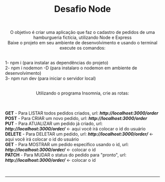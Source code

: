 <h1 align=center>Desafio Node</h1>
<br>
<p align=center>O objetivo é criar uma aplicação que faz o cadastro de pedidos de uma hamburgueria fictícia, utilizando Node e Express
<br>
Baixe o projeto em seu ambiente de desenvolvimento e usando o terminal execute os comandos:</p>
<p>
<br>1- npm i (para instalar as dependências do projeto)
<br>2- npm i nodemon -D (para instalaro o nodemon em ambiente de desenvolvimento)
<br>3- npm run dev (para iniciar o servidor local)
<br>
<br><p align=center>Utilizando o programa Insomnia, crie as rotas:</p>
<br>
<br><b>GET</b> - Para LISTAR todos pedidos criados, url: <b><i>http://localhost:3000/order</i></b>
<br><b>POST</b> - Para CRIAR um novo pedido, url: <b><i>http://localhost:3000/order</i></b>
<br><b>PUT</b> - Para ATUALIZAR um pedido já criado, url: <b><i>http://localhost:3000/order/</i></b> <- aqui você irá colocar o id do usuário
<br><b>DELETE</b> - Para DELETAR um pedido, url: <b><i>http://localhost:3000/order/</i></b> <- aqui você irá colocar o id do usuário
<br><b>GET</b> - Para MOSTRAR um pedido específico usando o id, url: <b><i>http://localhost:3000/order/</i></b> <- colocar o id
<br><b>PATCH</b> - Para MUDAR o status do pedido para "pronto", url: <b><i>http://localhost:3000/order/</i></b> <- colocar o id
</p>
<br>
<hr>